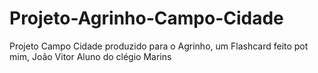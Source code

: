 # Projeto-Agrinho-Campo-Cidade
Projeto Campo Cidade produzido para o Agrinho, um Flashcard feito pot mim, João Vitor Aluno do clégio Marins
